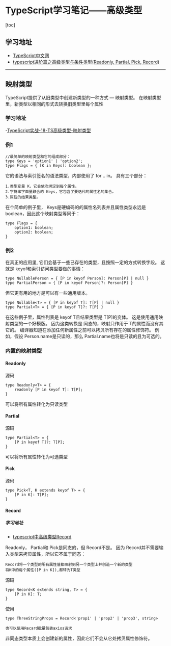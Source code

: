 # TypeScript学习笔记——高级类型
[toc]
## 学习地址
- [TypeScript中文网](https://www.tslang.cn/docs/handbook/advanced-types.html)
- [typescript进阶篇之高级类型与条件类型(Readonly, Partial, Pick, Record)](https://www.cnblogs.com/Grewer/p/10973744.html)

---
## 映射类型
TypeScript提供了从旧类型中创建新类型的一种方式 — 映射类型。 在映射类型里，新类型以相同的形式去转换旧类型里每个属性
### 学习地址
-[TypeScript实战-18-TS高级类型-映射类型](https://blog.csdn.net/abap_brave/article/details/101073855)
### 例1
```
//最简单的映射类型和它的组成部分：
type Keys = 'option1' | 'option2';
type Flags = { [K in Keys]: boolean };
```
它的语法与索引签名的语法类型，内部使用了 for .. in。 具有三个部分：

    1.类型变量 K，它会依次绑定到每个属性。
    2.字符串字面量联合的 Keys，它包含了要迭代的属性名的集合。
    3.属性的结果类型。

在个简单的例子里， Keys是硬编码的的属性名列表并且属性类型永远是 boolean，因此这个映射类型等同于：
```
type Flags = {
    option1: boolean;
    option2: boolean;
}
```
### 例2
在真正的应用里, 它们会基于一些已存在的类型，且按照一定的方式转换字段。 这就是 keyof和索引访问类型要做的事情：
```
type NullablePerson = { [P in keyof Person]: Person[P] | null }
type PartialPerson = { [P in keyof Person]?: Person[P] }
```
但它更有用的地方是可以有一些通用版本。
```
type Nullable<T> = { [P in keyof T]: T[P] | null }
type Partial<T> = { [P in keyof T]?: T[P] }
```
在这些例子里，属性列表是 keyof T且结果类型是 T[P]的变体。 这是使用通用映射类型的一个好模版。 因为这类转换是 同态的，映射只作用于 T的属性而没有其它的。 编译器知道在添加任何新属性之前可以拷贝所有存在的属性修饰符。 例如，假设 Person.name是只读的，那么 Partial<Person>.name也将是只读的且为可选的。
### 内置的映射类型
#### Readonly
源码
```
type Readonly<T> = {
    readonly [P in keyof T]: T[P];
}
```
可以将所有属性转化为只读类型
#### Partial
源码
```
type Partial<T> = {
    [P in keyof T]?: T[P];
}
```
可以将所有属性转化为可选类型
#### Pick
源码
```
type Pick<T, K extends keyof T> = {
    [P in K]: T[P];
}
```
#### Record
##### 学习地址
- [typescript中高级类型Record](https://blog.csdn.net/weixin_38080573/article/details/92838045)

Readonly， Partial和 Pick是同态的，但 Record不是。 因为 Record并不需要输入类型来拷贝属性，所以它不属于同态：

    Record将一个类型的所有属性值都映射到另一个类型上并创造一个新的类型
    将K中的每个属性([P in K]),都转为T类型
源码
```
type Record<K extends string, T> = {
    [P in K]: T;
}
```
使用
```
type ThreeStringProps = Record<'prop1' | 'prop2' | 'prop3', string>
```
    也可以使用Recard批量包装axios请求
非同态类型本质上会创建新的属性，因此它们不会从它处拷贝属性修饰符。
